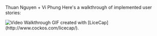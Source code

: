  
Thuan Nguyen + Vi Phung
Here's a walkthrough of implemented user stories:

<img src='http://i.imgur.com/plFp6cY.gif ' title='Video Walkthrough' width='' alt='Video Walkthrough' />
GIF created with [LiceCap](http://www.cockos.com/licecap/).
